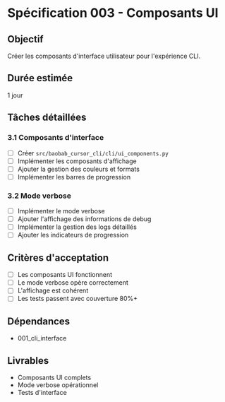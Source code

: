 # Spécification 003 - Composants UI

## Objectif
Créer les composants d'interface utilisateur pour l'expérience CLI.

## Durée estimée
1 jour

## Tâches détaillées

### 3.1 Composants d'interface
- [ ] Créer `src/baobab_cursor_cli/cli/ui_components.py`
- [ ] Implémenter les composants d'affichage
- [ ] Ajouter la gestion des couleurs et formats
- [ ] Implémenter les barres de progression

### 3.2 Mode verbose
- [ ] Implémenter le mode verbose
- [ ] Ajouter l'affichage des informations de debug
- [ ] Implémenter la gestion des logs détaillés
- [ ] Ajouter les indicateurs de progression

## Critères d'acceptation
- [ ] Les composants UI fonctionnent
- [ ] Le mode verbose opère correctement
- [ ] L'affichage est cohérent
- [ ] Les tests passent avec couverture 80%+

## Dépendances
- 001_cli_interface

## Livrables
- Composants UI complets
- Mode verbose opérationnel
- Tests d'interface
